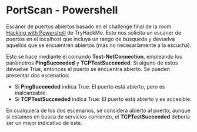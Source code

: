 # PortScan - Powershell
Escáner de puertos abiertos basado en el challenge final de la room [Hacking with Powershell](https://tryhackme.com/room/powershell) de TryHackMe. Este nos solicita un escaner de puertos en el localhost que incluya un rango de búsqueda y devuelva aquellos que se encuentren abiertos (más no necesariamente a la escucha).

Esto se hace mediante el comando **Test-NetConnection**, empleando los parámetros **PingSucceeded** y **TCPTestSucceeded**. Si alguno de estos devuelve True, entonces el puerto se encuentra abierto. Se pueden presentar dos escenarios:

  - Si **PingSucceeded** indica True: El puerto está abierto, pero es inalcanzable.
  - Si **TCPTestSucceeded** indica True: El puerto está abierto y es accesible.
  
En cualquiera de los dos escenarios, se considera abierto al puerto; aunque si estamos en busca de servicios corriendo, el **TCPTestSucceeded** debería ser un mejor indicativo de este.
